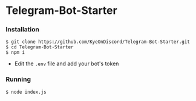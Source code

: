 # Telegram-Bot-Starter

### Installation
```
$ git clone https://github.com/KyeOnDiscord/Telegram-Bot-Starter.git
$ cd Telegram-Bot-Starter
$ npm i
```

- Edit the `.env` file and add your bot's token

### Running
```
$ node index.js
```
